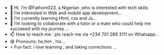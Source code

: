 - 👋 Hi, I’m @Fathom023, a Nigerian ,who is interested with tech skills
- 👀 I’m interested in Web and mobile app development...
- 🌱 I’m currently learning Html, css and Js...
- 💞️ I’m looking to collaborate with a tutor or a mate who could help me succeeed with my journey ...
- 📫 How to reach me : pls reach me via +234 701 289 3111 on Whatsapp...
- 😄 Pronouns: he,him , his...
- ⚡ Fun fact: i love learning , and taking corrections ...

<!---
Fathom023/Fathom023 is a ✨ special ✨ repository because its `README.md` (this file) appears on your GitHub profile.
You can click the Preview link to take a look at your changes.
--->
